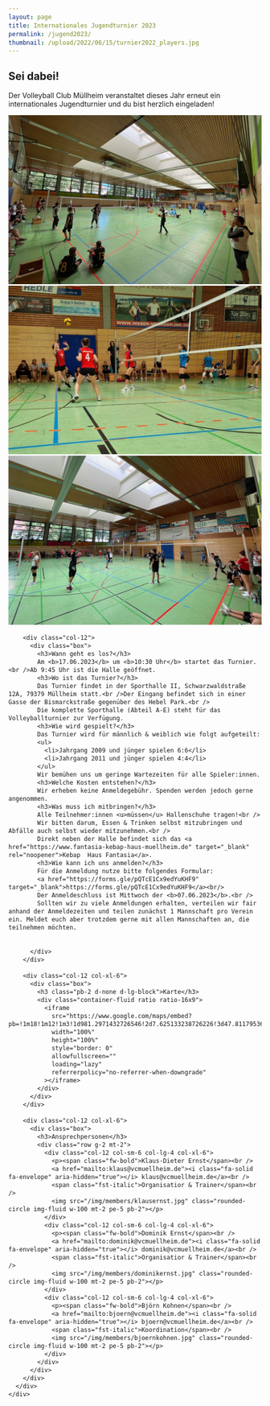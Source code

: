 ```yaml
---
layout: page
title: Internationales Jugendturnier 2023
permalink: /jugend2023/
thumbnail: /upload/2022/06/15/turnier2022_players.jpg
---
```


<main class="flex-grow-1">
  <section id="page-simple" class="section-bg {{ page.title | strip | remove: ' ' }}">
    <div class="container">
      <div class="row">
        <div class="col-12">
          <div class="box">
            <h1>Sei dabei!</h1>
            <p class="pb-2">Der Volleyball Club Müllheim veranstaltet dieses Jahr erneut ein internationales Jugendturnier und du bist herzlich eingeladen!</p>
            <div class="d-flex flex-column flex-lg-row">
              <div class="col p-1"><img class="rounded img-fluid" src="/upload/2022/07/12/img_1867.jpeg"></div>
              <div class="col p-1"><img class="rounded img-fluid" src="/upload/2022/07/12/img-20220710-wa0020.jpeg"></div>
              <div class="col p-1"><img class="rounded img-fluid" src="/upload/2022/07/12/img_1883.jpeg"></div>
            </div>
          </div>
        </div>
        
        <div class="col-12">
          <div class="box">
            <h3>Wann geht es los?</h3>
            Am <b>17.06.2023</b> um <b>10:30 Uhr</b> startet das Turnier.<br />Ab 9:45 Uhr ist die Halle geöffnet.
            <h3>Wo ist das Turnier?</h3>
            Das Turnier findet in der Sporthalle II, Schwarzwaldstraße 12A, 79379 Müllheim statt.<br />Der Eingang befindet sich in einer Gasse der Bismarckstraße gegenüber des Hebel Park.<br />
            Die komplette Sporthalle (Abteil A-E) steht für das Volleyballturnier zur Verfügung.
            <h3>Wie wird gespielt?</h3>
            Das Turnier wird für männlich & weiblich wie folgt aufgeteilt:
            <ul>
              <li>Jahrgang 2009 und jünger spielen 6:6</li>
              <li>Jahrgang 2011 und jünger spielen 4:4</li>
            </ul>
            Wir bemühen uns um geringe Wartezeiten für alle Spieler:innen.
            <h3>Welche Kosten entstehen?</h3>
            Wir erheben keine Anmeldegebühr. Spenden werden jedoch gerne angenommen.
            <h3>Was muss ich mitbringen?</h3>
            Alle Teilnehmer:innen <u>müssen</u> Hallenschuhe tragen!<br />
            Wir bitten darum, Essen & Trinken selbst mitzubringen und Abfälle auch selbst wieder mitzunehmen.<br />
            Direkt neben der Halle befindet sich das <a href="https://www.fantasia-kebap-haus-muellheim.de" target="_blank" rel="noopener">Kebap  Haus Fantasia</a>.
            <h3>Wie kann ich uns anmelden?</h3>
            Für die Anmeldung nutze bitte folgendes Formular:
            <a href="https://forms.gle/pQTcE1Cx9edYuKHF9" target="_blank">https://forms.gle/pQTcE1Cx9edYuKHF9</a><br/>
            Der Anmeldeschluss ist Mittwoch der <b>07.06.2023</b>.<br />
            Sollten wir zu viele Anmeldungen erhalten, verteilen wir fair anhand der Anmeldezeiten und teilen zunächst 1 Mannschaft pro Verein ein. Meldet euch aber trotzdem gerne mit allen Mannschaften an, die teilnehmen möchten.


          </div>
        </div>

        <div class="col-12 col-xl-6">
          <div class="box">
            <h3 class="pb-2 d-none d-lg-block">Karte</h3>
            <div class="container-fluid ratio ratio-16x9">
              <iframe
                src="https://www.google.com/maps/embed?pb=!1m18!1m12!1m3!1d981.2971432726546!2d7.625133238726226!3d47.81179536235966!2m3!1f0!2f0!3f0!3m2!1i1024!2i768!4f13.1!3m3!1m2!1s0x4791a76a266450d9%3A0xf41bcf4e53026d4e!2sSporthalle%20II!5e0!3m2!1sen!2sde!4v1655294109092!5m2!1sen!2sde"
                width="100%"
                height="100%"
                style="border: 0"
                allowfullscreen=""
                loading="lazy"
                referrerpolicy="no-referrer-when-downgrade"
              ></iframe>
            </div>
          </div>
        </div>

        <div class="col-12 col-xl-6">
          <div class="box">
            <h3>Ansprechpersonen</h3>
            <div class="row g-2 mt-2">
              <div class="col-12 col-sm-6 col-lg-4 col-xl-6">
                <p><span class="fw-bold">Klaus-Dieter Ernst</span><br />
                <a href="mailto:klaus@vcmuellheim.de"><i class="fa-solid fa-envelope" aria-hidden="true"></i> klaus@vcmuellheim.de</a><br />
                <span class="fst-italic">Organisatior & Trainer</span><br />
                <img src="/img/members/klausernst.jpg" class="rounded-circle img-fluid w-100 mt-2 pe-5 pb-2"></p>
              </div>
              <div class="col-12 col-sm-6 col-lg-4 col-xl-6">
                <p><span class="fw-bold">Dominik Ernst</span><br />
                <a href="mailto:dominik@vcmuellheim.de"><i class="fa-solid fa-envelope" aria-hidden="true"></i> dominik@vcmuellheim.de</a><br />
                <span class="fst-italic">Organisatior & Trainer</span><br />
                <img src="/img/members/dominikernst.jpg" class="rounded-circle img-fluid w-100 mt-2 pe-5 pb-2"></p>
              </div>
              <div class="col-12 col-sm-6 col-lg-4 col-xl-6">
                <p><span class="fw-bold">Björn Kohnen</span><br />
                <a href="mailto:bjoern@vcmuellheim.de"><i class="fa-solid fa-envelope" aria-hidden="true"></i> bjoern@vcmuellheim.de</a><br />
                <span class="fst-italic">Koordination</span><br />
                <img src="/img/members/bjoernkohnen.jpg" class="rounded-circle img-fluid w-100 mt-2 pe-5 pb-2"></p>
              </div>
            </div>
          </div>
        </div>
      </div>
    </div>
  </section>
</main>
